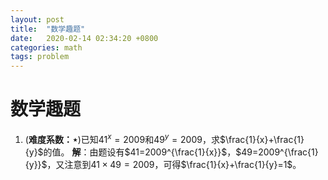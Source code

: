 ```yaml
---
layout: post
title:  "数学趣题"
date:   2020-02-14 02:34:20 +0800
categories: math
tags: problem
---
```


# 数学趣题

1. (**难度系数：$\star$**)已知$41^x=2009$和$49^y=2009$，求$\frac{1}{x}+\frac{1}{y}$的值。
 **解**：由题设有$41=2009^{\frac{1}{x}}$，$49=2009^{\frac{1}{y}}$，又注意到$41\times 49=2009$，可得$\frac{1}{x}+\frac{1}{y}=1$。